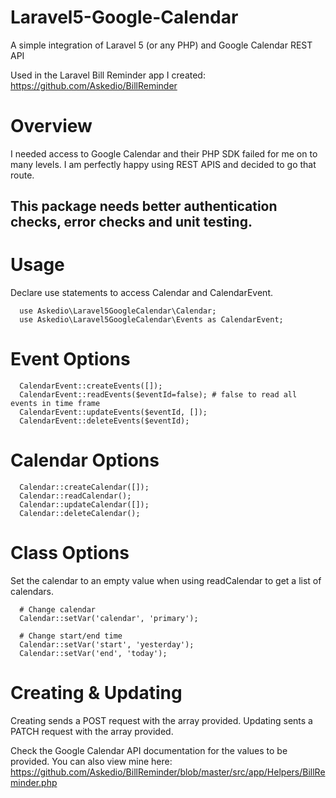 # Laravel5-Google-Calendar
A simple integration of Laravel 5 (or any PHP) and Google Calendar REST API

Used in the Laravel Bill Reminder app I created:
https://github.com/Askedio/BillReminder

# Overview
I needed access to Google Calendar and their PHP SDK failed for me on to many levels. I am perfectly happy using REST APIS and decided to go that route.


## This package needs better authentication checks, error checks and unit testing.

# Usage

Declare use statements to access Calendar and CalendarEvent.
~~~
  use Askedio\Laravel5GoogleCalendar\Calendar;
  use Askedio\Laravel5GoogleCalendar\Events as CalendarEvent;
~~~


# Event Options

~~~
  CalendarEvent::createEvents([]);
  CalendarEvent::readEvents($eventId=false); # false to read all events in time frame
  CalendarEvent::updateEvents($eventId, []);
  CalendarEvent::deleteEvents($eventId);
~~~

# Calendar Options

~~~
  Calendar::createCalendar([]);
  Calendar::readCalendar();
  Calendar::updateCalendar([]);
  Calendar::deleteCalendar();
~~~

# Class Options
Set the calendar to an empty value when using readCalendar to get a list of calendars.

~~~
  # Change calendar
  Calendar::setVar('calendar', 'primary');

  # Change start/end time
  Calendar::setVar('start', 'yesterday');
  Calendar::setVar('end', 'today');
~~~


# Creating & Updating
Creating sends a POST request with the array provided. Updating sents a PATCH request with the array provided.

Check the Google Calendar API documentation for the values to be provided. You can also view mine here:
https://github.com/Askedio/BillReminder/blob/master/src/app/Helpers/BillReminder.php
